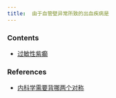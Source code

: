 ```yaml
---
title:  由于血管壁异常所致的出血疾病是
--- 
```


### Contents
- [过敏性紫癫](/过敏性紫癫)

### References
- [内科学需要背哪两个对称](/内科学需要背哪两个对称)
